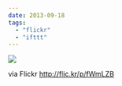 ```yaml
---
date: 2013-09-18
tags: 
  - "flickr"
  - "ifttt"
---
```


![](http://farm3.staticflickr.com/2846/9804139133_cef54309d2_b.jpg)  

  
  
via Flickr http://flic.kr/p/fWmLZB

